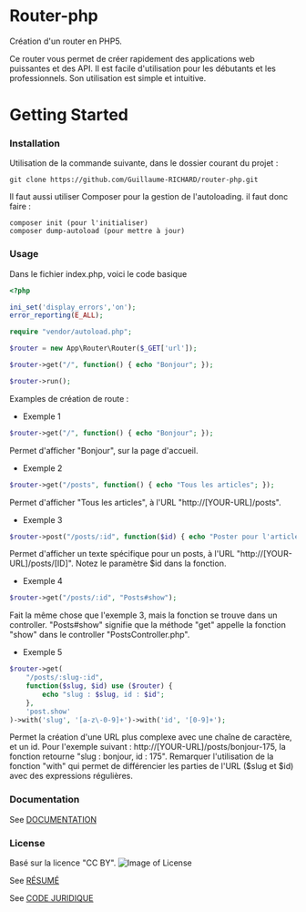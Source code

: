 # Router-php

Création d'un router en PHP5.

Ce router vous permet de créer rapidement des applications web puissantes et des API.
Il est facile d'utilisation pour les débutants et les professionnels.
Son utilisation est simple et intuitive.

# Getting Started

### Installation

Utilisation de la commande suivante, dans le dossier courant du projet :
```
git clone https://github.com/Guillaume-RICHARD/router-php.git
```

Il faut aussi utiliser Composer pour la gestion de l'autoloading. il faut donc faire :
```
composer init (pour l'initialiser)
composer dump-autoload (pour mettre à jour)
```

### Usage

Dans le fichier index.php, voici le code basique

```php
<?php

ini_set('display_errors','on');
error_reporting(E_ALL);

require "vendor/autoload.php";

$router = new App\Router\Router($_GET['url']);

$router->get("/", function() { echo "Bonjour"; });

$router->run();
```

Examples de création de route :

- Exemple 1
```php
$router->get("/", function() { echo "Bonjour"; });
```

Permet d'afficher "Bonjour", sur la page d'accueil.


- Exemple 2
```php
$router->get("/posts", function() { echo "Tous les articles"; });
```

Permet d'afficher "Tous les articles", à l'URL "http://[YOUR-URL]/posts".


- Exemple 3
```php
$router->post("/posts/:id", function($id) { echo "Poster pour l'article ".$id; });
```

Permet d'afficher un texte spécifique pour un posts, à l'URL "http://[YOUR-URL]/posts/[ID]".
Notez le paramètre $id dans la fonction.


- Exemple 4
```php
$router->get("/posts/:id", "Posts#show");
```

Fait la même chose que l'exemple 3, mais la fonction se trouve dans un controller.
"Posts#show" signifie que la méthode "get" appelle la fonction "show" dans le controller "PostsController.php".


- Exemple 5
```php
$router->get(
	"/posts/:slug-:id",
	function($slug, $id) use ($router) {
		echo "slug : $slug, id : $id";
	},
	'post.show'
)->with('slug', '[a-z\-0-9]+')->with('id', '[0-9]+');
```

Permet la création d'une URL plus complexe avec une chaîne de caractère, et un id.
Pour l'exemple suivant : http://[YOUR-URL]/posts/bonjour-175, la fonction retourne "slug : bonjour, id : 175".
Remarquer l'utilisation de la fonction "with" qui permet de différencier les parties de l'URL ($slug et $id) avec des expressions régulières.


### Documentation

See [DOCUMENTATION](https://github.com/Guillaume-RICHARD/router-php)

### License

Basé sur la licence "CC BY". ![Image of License](https://licensebuttons.net/l/by/3.0/88x31.png)

See [RÉSUMÉ](http://creativecommons.org/licenses/by/4.0/)

See [CODE JURIDIQUE](http://creativecommons.org/licenses/by/4.0/legalcode)
